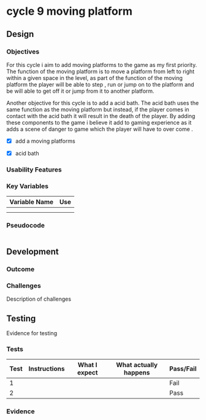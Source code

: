 # cycle 9 moving platform

##

## Design

### Objectives

For this cycle  i aim to add moving platforms to the game as my first priority. The function of the moving platform is to move a platform from left to right within a given space in the level, as part of the function of the moving platform the player will be able to step , run or jump on to the platform and be will able to get off it or jump from it to another platform.&#x20;

Another objective for this cycle is to add a acid bath. The acid bath uses the same function as the moving platform but instead, if the player comes in contact with the acid bath it will result in the death of the player. By adding these components to the game i believe it add to gaming experience as it adds a scene of danger to game which the player will have to over come .&#x20;



* [x] add a moving platforms  &#x20;
* [x] acid bath&#x20;





### Usability Features

&#x20;&#x20;

### Key Variables

| Variable Name | Use |
| ------------- | --- |
|               |     |
|               |     |

### Pseudocode

```
```

## Development

### Outcome

### Challenges

Description of challenges

## Testing

Evidence for testing

### Tests

| Test | Instructions | What I expect | What actually happens | Pass/Fail |
| ---- | ------------ | ------------- | --------------------- | --------- |
| 1    |              |               |                       | Fail      |
| 2    |              |               |                       | Pass      |

### Evidence

